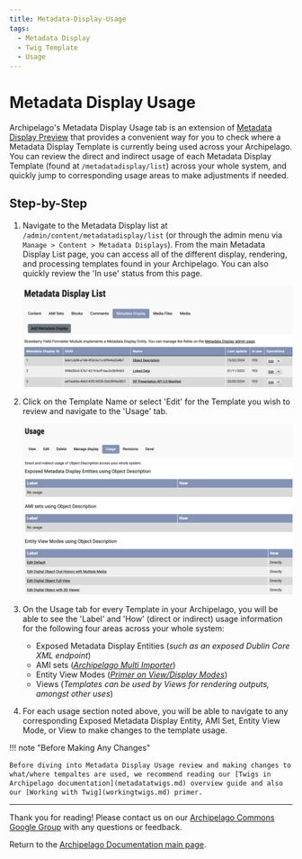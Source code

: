 ```yaml
---
title: Metadata-Display-Usage
tags:
  - Metadata Display
  - Twig Template
  - Usage
---
```


# Metadata Display Usage

Archipelago's Metadata Display Usage tab is an extension of [Metadata Display Preview](metadata_display_preview.md) that provides a convenient way for you to check where a Metadata Display Template is currently being used across your Archipelago. You can review the direct and indirect usage of each Metadata Display Template (found at `/metadatadisplay/list`) across your whole system, and quickly jump to corresponding usage areas to make adjustments if needed. 

## Step-by-Step

1. Navigate to the Metadata Display list at `/admin/content/metadatadisplay/list` (or through the admin menu via  `Manage > Content > Metadata Displays`). From the main Metadata Display List page, you can access all of the different display, rendering, and processing templates found in your Archipelago. You can also quickly review the 'In use' status from this page.

    ![Metadata Display List with Usage](images/metadata_display_list_with_usage.png)

2. Click on the Template Name or select 'Edit' for the Template you wish to review and navigate to the 'Usage' tab.

    ![Metadata Display Usage Tab](images/mdp_usage_tab.png)

3. On the Usage tab for every Template in your Archipelago, you will be able to see the 'Label' and 'How' (direct or indirect) usage information for the following four areas across your whole system:
    - Exposed Metadata Display Entities (*such as an exposed Dublin Core XML endpoint*)
    - AMI sets (*[Archipelago Multi Importer](ami_index.md)*)
    - Entity View Modes (*[Primer on View/Display Modes](webformsasinput.md)*)
    - Views (*Templates can be used by Views for rendering outputs, amongst other uses*)

4. For each usage section noted above, you will be able to navigate to any corresponding Exposed Metadata Display Entity, AMI Set, Entity View Mode, or View to make changes to the template usage.

!!! note "Before Making Any Changes"

    Before diving into Metadata Display Usage review and making changes to what/where tempaltes are used, we recommend reading our [Twigs in Archipelago documentation](metadatatwigs.md) overview guide and also our [Working with Twig](workingtwigs.md) primer.

___

Thank you for reading! Please contact us on our [Archipelago Commons Google Group](https://groups.google.com/forum/#!forum/archipelago-commons) with any questions or feedback.

Return to the [Archipelago Documentation main page](index.md).
